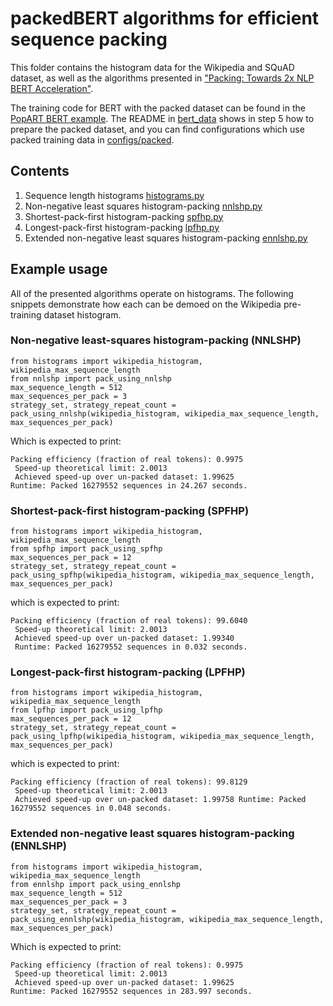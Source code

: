<!-- Copyright (c) 2021 Graphcore Ltd. All rights reserved. -->
# packedBERT algorithms for efficient sequence packing

This folder contains the histogram data for the Wikipedia and SQuAD dataset, as
well as the algorithms presented in ["Packing: Towards 2x NLP BERT
Acceleration"](https://arxiv.org/abs/2107.02027).

The training code for BERT with the packed dataset can be found in the [PopART
BERT
example](https://github.com/graphcore/examples/tree/v2.6.0/nlp/bert/popart). The
README in
[bert_data](https://github.com/graphcore/examples/tree/v2.6.0/nlp/bert/popart/bert_data)
shows in step 5 how to prepare the packed dataset, and you can find
configurations which use packed training data in
[configs/packed](https://github.com/graphcore/examples/tree/v2.6.0/nlp/bert/popart/configs/packed).

## Contents

1. Sequence length histograms [histograms.py](./histograms.py)
2. Non-negative least squares histogram-packing [nnlshp.py](./nnlshp.py)
3. Shortest-pack-first histogram-packing [spfhp.py](./spfhp.py)
4. Longest-pack-first histogram-packing [lpfhp.py](./lpfhp.py)
5. Extended non-negative least squares histogram-packing [ennlshp.py](./ennlshp.py)

## Example usage

All of the presented algorithms operate on histograms. The following snippets
demonstrate how each can be demoed on the Wikipedia pre-training dataset
histogram.

### Non-negative least-squares histogram-packing (NNLSHP)

```python3
from histograms import wikipedia_histogram, wikipedia_max_sequence_length
from nnlshp import pack_using_nnlshp
max_sequence_length = 512
max_sequences_per_pack = 3
strategy_set, strategy_repeat_count = pack_using_nnlshp(wikipedia_histogram, wikipedia_max_sequence_length, max_sequences_per_pack)
```

Which is expected to print:

```output
Packing efficiency (fraction of real tokens): 0.9975
 Speed-up theoretical limit: 2.0013
 Achieved speed-up over un-packed dataset: 1.99625
Runtime: Packed 16279552 sequences in 24.267 seconds.
```

### Shortest-pack-first histogram-packing (SPFHP)

```python3
from histograms import wikipedia_histogram, wikipedia_max_sequence_length
from spfhp import pack_using_spfhp
max_sequences_per_pack = 12
strategy_set, strategy_repeat_count = pack_using_spfhp(wikipedia_histogram, wikipedia_max_sequence_length, max_sequences_per_pack)
```

which is expected to print:

```output
Packing efficiency (fraction of real tokens): 99.6040
 Speed-up theoretical limit: 2.0013
 Achieved speed-up over un-packed dataset: 1.99340
 Runtime: Packed 16279552 sequences in 0.032 seconds.
```

### Longest-pack-first histogram-packing (LPFHP)

```python3
from histograms import wikipedia_histogram, wikipedia_max_sequence_length
from lpfhp import pack_using_lpfhp
max_sequences_per_pack = 12
strategy_set, strategy_repeat_count = pack_using_lpfhp(wikipedia_histogram, wikipedia_max_sequence_length, max_sequences_per_pack)
```

which is expected to print:

```output
Packing efficiency (fraction of real tokens): 99.8129
 Speed-up theoretical limit: 2.0013
 Achieved speed-up over un-packed dataset: 1.99758 Runtime: Packed 16279552 sequences in 0.048 seconds.
```

### Extended non-negative least squares histogram-packing (ENNLSHP)

```python3
from histograms import wikipedia_histogram, wikipedia_max_sequence_length
from ennlshp import pack_using_ennlshp
max_sequence_length = 512
max_sequences_per_pack = 3
strategy_set, strategy_repeat_count = pack_using_ennlshp(wikipedia_histogram, wikipedia_max_sequence_length, max_sequences_per_pack)
```

Which is expected to print:

```output
Packing efficiency (fraction of real tokens): 0.9975
 Speed-up theoretical limit: 2.0013
 Achieved speed-up over un-packed dataset: 1.99625
Runtime: Packed 16279552 sequences in 283.997 seconds.
```
